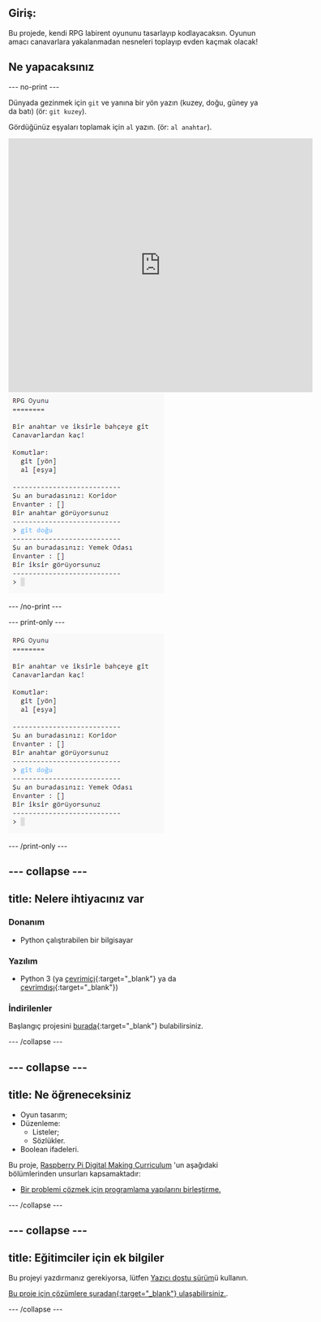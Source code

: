 ## Giriş:

Bu projede, kendi RPG labirent oyununu tasarlayıp kodlayacaksın. Oyunun amacı canavarlara yakalanmadan nesneleri toplayıp evden kaçmak olacak!

## Ne yapacaksınız

\--- no-print \---

Dünyada gezinmek için `git` ve yanına bir yön yazın (kuzey, doğu, güney ya da batı) (ör: `git kuzey`).

Gördüğünüz eşyaları toplamak için `al` yazın. (ör: `al anahtar`).

<div class="trinket">
  <iframe src="https://trinket.io/embed/python/d06adeb527?outputOnly=true&start=result" width="600" height="500" frameborder="0" marginwidth="0" marginheight="0" allowfullscreen>
  </iframe>
  <img src="images/rpg-finished.png">
</div>

\--- /no-print \---

\--- print-only \---

![tamamlanmış proje](images/rpg-finished.png)

\--- /print-only \---

## \--- collapse \---

## title: Nelere ihtiyacınız var

### Donanım

+ Python çalıştırabilen bir bilgisayar

### Yazılım

+ Python 3 (ya [çevrimiçi](https://trinket.io/){:target="_blank"} ya da [çevrimdışı](https://www.python.org/downloads/){:target="_blank"})

### İndirilenler

Başlangıç projesini [burada](http://rpf.io/p/en/rpg-go){:target="_blank"} bulabilirsiniz.

\--- /collapse \---

## \--- collapse \---

## title: Ne öğreneceksiniz

+ Oyun tasarım;
+ Düzenleme: 
    + Listeler;
    + Sözlükler.
+ Boolean ifadeleri.

Bu proje, [Raspberry Pi Digital Making Curriculum](http://rpf.io/curriculum) 'un aşağıdaki bölümlerinden unsurları kapsamaktadır:

+ [Bir problemi çözmek için programlama yapılarını birleştirme.](https://www.raspberrypi.org/curriculum/programming/builder)

\--- /collapse \---

## \--- collapse \---

## title: Eğitimciler için ek bilgiler

Bu projeyi yazdırmanız gerekiyorsa, lütfen [Yazıcı dostu sürüm](https://projects.raspberrypi.org/en/projects/rpg/print)ü kullanın.

[Bu proje için çözümlere şuradan{:target="_blank"} ulaşabilirsiniz.](http://rpf.io/p/en/rpg-get).

\--- /collapse \---